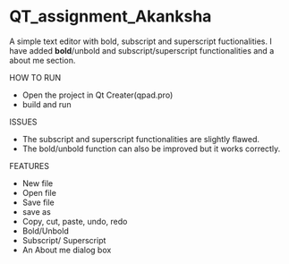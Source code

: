 # QT_assignment_Akanksha
A simple text editor with bold, subscript and superscript fuctionalities.
I have added **bold**/unbold and subscript/superscript functionalities and a about me section.

HOW TO RUN
- Open the project in Qt Creater(qpad.pro)
- build and run

ISSUES
- The subscript and superscript functionalities are slightly flawed.
- The bold/unbold function can also be improved but it works correctly.

FEATURES
- New file
- Open file
- Save file
- save as 
- Copy, cut, paste, undo, redo
- Bold/Unbold
- Subscript/ Superscript
- An About me dialog box


